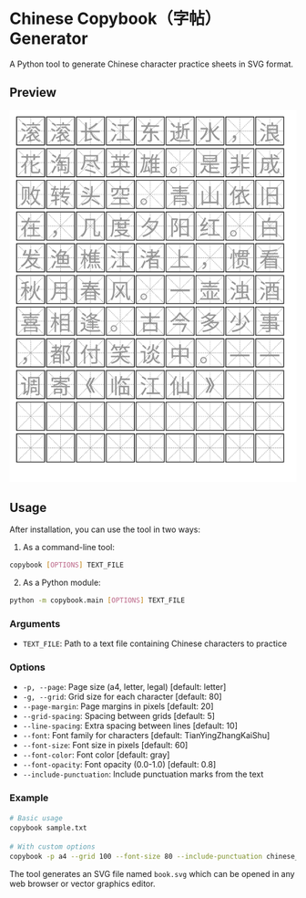 # Chinese Copybook（字帖） Generator

A Python tool to generate Chinese character practice sheets in SVG format.

## Preview

![Sample Copybook](sample.svg)

## Usage

After installation, you can use the tool in two ways:

1. As a command-line tool:

```bash
copybook [OPTIONS] TEXT_FILE
```

2. As a Python module:

```bash
python -m copybook.main [OPTIONS] TEXT_FILE
```

### Arguments

- `TEXT_FILE`: Path to a text file containing Chinese characters to practice

### Options

- `-p, --page`: Page size (a4, letter, legal) [default: letter]
- `-g, --grid`: Grid size for each character [default: 80]
- `--page-margin`: Page margins in pixels [default: 20]
- `--grid-spacing`: Spacing between grids [default: 5]
- `--line-spacing`: Extra spacing between lines [default: 10]
- `--font`: Font family for characters [default: TianYingZhangKaiShu]
- `--font-size`: Font size in pixels [default: 60]
- `--font-color`: Font color [default: gray]
- `--font-opacity`: Font opacity (0.0-1.0) [default: 0.8]
- `--include-punctuation`: Include punctuation marks from the text

### Example

```bash
# Basic usage
copybook sample.txt

# With custom options
copybook -p a4 --grid 100 --font-size 80 --include-punctuation chinese_text.txt
```

The tool generates an SVG file named `book.svg` which can be opened in any web browser or vector graphics editor.
